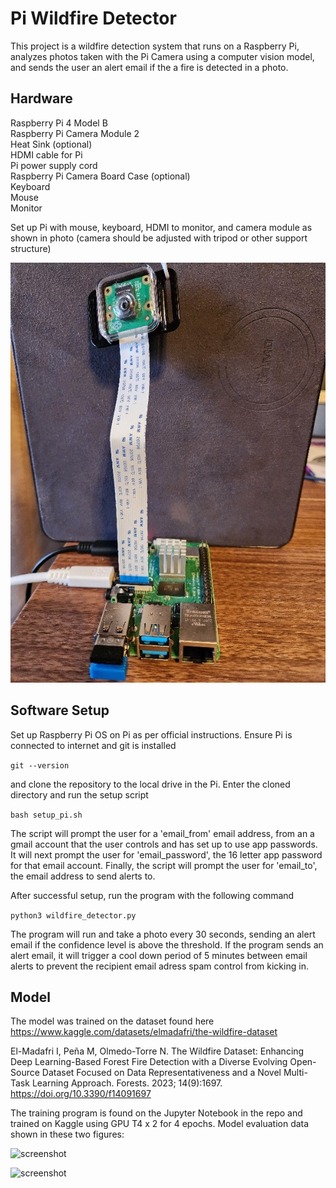 # Pi Wildfire Detector

This project is a wildfire detection system that runs on a Raspberry Pi, analyzes photos taken with the Pi Camera using a computer vision model, and sends the user an alert email if the a fire is detected in a photo.

## Hardware
Raspberry Pi 4 Model B  
Raspberry Pi Camera Module 2  
Heat Sink (optional)  
HDMI cable for Pi  
Pi power supply cord  
Raspberry Pi Camera Board Case (optional)  
Keyboard  
Mouse  
Monitor

Set up Pi with mouse, keyboard, HDMI to monitor, and camera module as shown in photo (camera should be adjusted with tripod or other support structure)

![screenshot](images/r_pi_setup.jpg)
## Software Setup

Set up Raspberry Pi OS on Pi as per official instructions. Ensure Pi is connected to internet and git is installed

```git --version```

and clone the repository to the local drive in the Pi. Enter the cloned directory and run the setup script

```bash setup_pi.sh```

The script will prompt the user for a 'email_from' email address, from an a gmail account that the user controls and has set up to use app passwords. It will next prompt the user for 'email_password', the 16 letter app password for that email account. Finally, the script will prompt the user for 'email_to', the email address to send alerts to.

After successful setup, run the program with the following command

```python3 wildfire_detector.py``` 

The program will run and take a photo every 30 seconds, sending an alert email if the confidence level is above the threshold. If the program sends an alert email, it will trigger a cool down period of 5 minutes between email alerts to prevent the recipient email adress spam control from kicking in.




## Model
The model was trained on the dataset found here https://www.kaggle.com/datasets/elmadafri/the-wildfire-dataset

El-Madafri I, Peña M, Olmedo-Torre N. The Wildfire Dataset: Enhancing Deep Learning-Based Forest Fire Detection with a Diverse Evolving Open-Source Dataset Focused on Data Representativeness and a Novel Multi-Task Learning Approach. Forests. 2023; 14(9):1697. https://doi.org/10.3390/f14091697

The training program is found on the Jupyter Notebook in the repo and trained on Kaggle using GPU T4 x 2 for 4 epochs. Model evaluation data shown in these two figures:

![screenshot](images/training.png)

![screenshot](images/classification_report.png)
